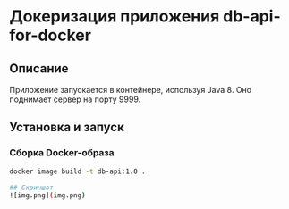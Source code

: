 # Докеризация приложения db-api-for-docker

## Описание
Приложение запускается в контейнере, используя Java 8. Оно поднимает сервер на порту 9999.

## Установка и запуск

### Сборка Docker-образа
```bash
docker image build -t db-api:1.0 .

## Скриншот
![img.png](img.png)